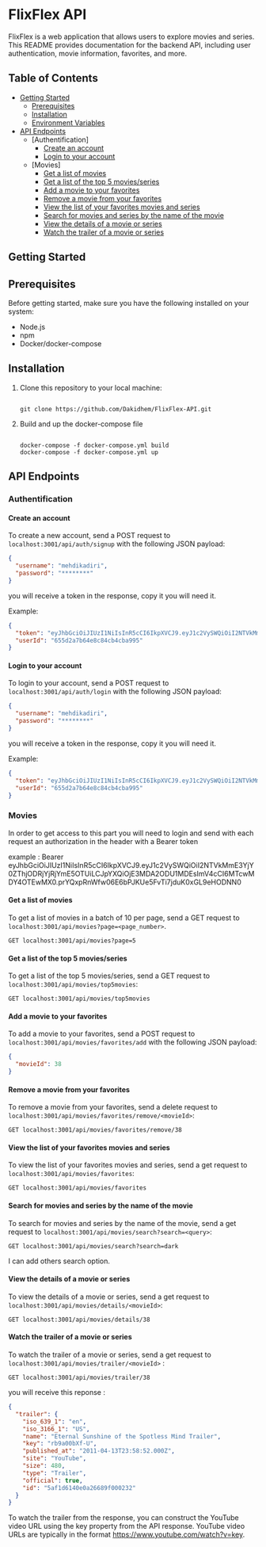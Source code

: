 # FlixFlex API

FlixFlex is a web application that allows users to explore movies and series. This README provides documentation for the backend API, including user authentication, movie information, favorites, and more.

## Table of Contents

- [Getting Started](#getting-started)
  - [Prerequisites](#prerequisites)
  - [Installation](#installation)
  - [Environment Variables](#environment-variables)
- [API Endpoints](#api-endpoints)
  - [Authentification]
    - [Create an account](#create-an-account)
    - [Login to your account](#login-to-your-account)
  - [Movies]
    - [Get a list of movies](#get-a-list-of-movies)
    - [Get a list of the top 5 movies/series](#get-a-list-of-the-top-5-movies/series)
    - [Add a movie to your favorites](#add-a-movie-to-your-favorites)
    - [Remove a movie from your favorites](#remove-a-movie-from-your-favorites)
    - [View the list of your favorites movies and series](#view-the-list-of-your-favorites-movies-and-series)
    - [Search for movies and series by the name of the movie](#search-for-movies-and-series-by-the-name-of-the-movie)
    - [View the details of a movie or series](#view-the-details-of-a-movie-or-series)
    - [Watch the trailer of a movie or series](#watch-the-trailer-of-a-movie-or-series)

## Getting Started

## Prerequisites

Before getting started, make sure you have the following installed on your system:

- Node.js
- npm
- Docker/docker-compose

## Installation

1. Clone this repository to your local machine:

   ```

   git clone https://github.com/Dakidhem/FlixFlex-API.git

   ```

2. Build and up the docker-compose file

   ```

   docker-compose -f docker-compose.yml build
   docker-compose -f docker-compose.yml up

   ```

## API Endpoints

### Authentification

#### Create an account

To create a new account, send a POST request to `localhost:3001/api/auth/signup` with the following JSON payload:

```json
{
  "username": "mehdikadiri",
  "password": "********"
}
```

you will receive a token in the response, copy it you will need it.

Example:

```json
{
  "token": "eyJhbGciOiJIUzI1NiIsInR5cCI6IkpXVCJ9.eyJ1c2VySWQiOiI2NTVkMmE3YjY0ZThjODRjYjRjYmE5OTUiLCJpYXQiOjE3MDA2ODU1MDEsImV4cCI6MTcwMDY4OTEwMX0.prYQxpRnWfw06E6bPJKUe5FvTi7jduK0xGL9eHODNN0",
  "userId": "655d2a7b64e8c84cb4cba995"
}
```

#### Login to your account

To login to your account, send a POST request to `localhost:3001/api/auth/login` with the following JSON payload:

```json
{
  "username": "mehdikadiri",
  "password": "********"
}
```

you will receive a token in the response, copy it you will need it.

Example:

```json
{
  "token": "eyJhbGciOiJIUzI1NiIsInR5cCI6IkpXVCJ9.eyJ1c2VySWQiOiI2NTVkMmE3YjY0ZThjODRjYjRjYmE5OTUiLCJpYXQiOjE3MDA2ODU1MDEsImV4cCI6MTcwMDY4OTEwMX0.prYQxpRnWfw06E6bPJKUe5FvTi7jduK0xGL9eHODNN0",
  "userId": "655d2a7b64e8c84cb4cba995"
}
```

### Movies

In order to get access to this part you will need to login and send with each request an authorization in the header with a Bearer token

example : Bearer eyJhbGciOiJIUzI1NiIsInR5cCI6IkpXVCJ9.eyJ1c2VySWQiOiI2NTVkMmE3YjY0ZThjODRjYjRjYmE5OTUiLCJpYXQiOjE3MDA2ODU1MDEsImV4cCI6MTcwMDY4OTEwMX0.prYQxpRnWfw06E6bPJKUe5FvTi7jduK0xGL9eHODNN0

#### Get a list of movies

To get a list of movies in a batch of 10 per page, send a GET request to `localhost:3001/api/movies?page=<page_number>`.

```http
GET localhost:3001/api/movies?page=5
```

#### Get a list of the top 5 movies/series

To get a list of the top 5 movies/series, send a GET request to `localhost:3001/api/movies/top5movies`:

```http
GET localhost:3001/api/movies/top5movies
```

#### Add a movie to your favorites

To add a movie to your favorites, send a POST request to `localhost:3001/api/movies/favorites/add` with the following JSON payload:

```json
{
  "movieId": 38
}
```

#### Remove a movie from your favorites

To remove a movie from your favorites, send a delete request to `localhost:3001/api/movies/favorites/remove/<movieId>`:

```http
GET localhost:3001/api/movies/favorites/remove/38
```

#### View the list of your favorites movies and series

To view the list of your favorites movies and series, send a get request to `localhost:3001/api/movies/favorites`:

```http
GET localhost:3001/api/movies/favorites
```

#### Search for movies and series by the name of the movie

To search for movies and series by the name of the movie, send a get request to `localhost:3001/api/movies/search?search=<query>`:

```http
GET localhost:3001/api/movies/search?search=dark
```

I can add others search option.

#### View the details of a movie or series

To view the details of a movie or series, send a get request to `localhost:3001/api/movies/details/<movieId>`:

```http
GET localhost:3001/api/movies/details/38
```

#### Watch the trailer of a movie or series

To watch the trailer of a movie or series, send a get request to `localhost:3001/api/movies/trailer/<movieId>` :

```http
GET localhost:3001/api/movies/trailer/38
```

you will receive this reponse :

```json
{
  "trailer": {
    "iso_639_1": "en",
    "iso_3166_1": "US",
    "name": "Eternal Sunshine of the Spotless Mind Trailer",
    "key": "rb9a00bXf-U",
    "published_at": "2011-04-13T23:58:52.000Z",
    "site": "YouTube",
    "size": 480,
    "type": "Trailer",
    "official": true,
    "id": "5af1d6140e0a26689f000232"
  }
}
```

To watch the trailer from the response, you can construct the YouTube video URL using the key property from the API response. YouTube video URLs are typically in the format https://www.youtube.com/watch?v=key.
